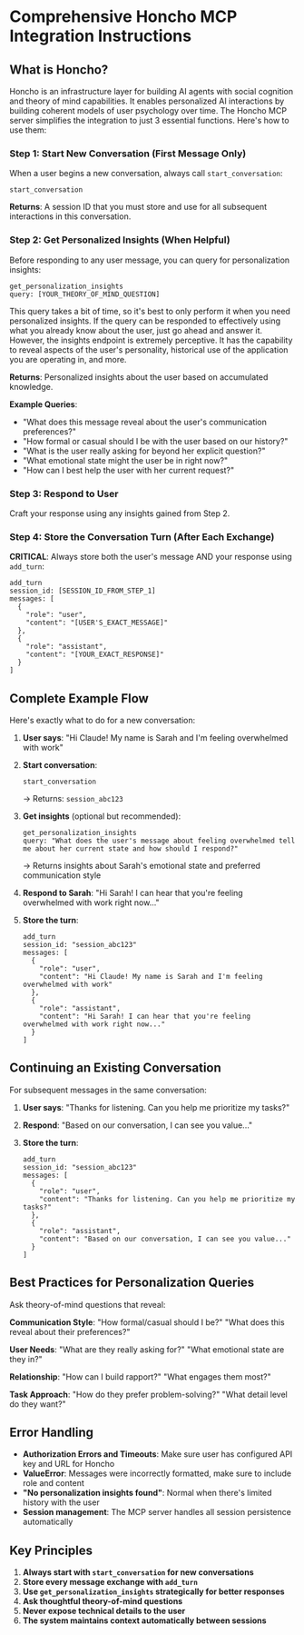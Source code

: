 # Comprehensive Honcho MCP Integration Instructions

## What is Honcho?

Honcho is an infrastructure layer for building AI agents with social cognition and theory of mind capabilities. It enables personalized AI interactions by building coherent models of user psychology over time. The Honcho MCP server simplifies the integration to just 3 essential functions. Here's how to use them:

### Step 1: Start New Conversation (First Message Only)

When a user begins a new conversation, always call `start_conversation`:

```text
start_conversation
```

**Returns**: A session ID that you must store and use for all subsequent interactions in this conversation.

### Step 2: Get Personalized Insights (When Helpful)

Before responding to any user message, you can query for personalization insights:

```text
get_personalization_insights
query: [YOUR_THEORY_OF_MIND_QUESTION]
```

This query takes a bit of time, so it's best to only perform it when you need personalized insights. If the query can be responded to effectively using what you already know about the user, just go ahead and answer it. However, the insights endpoint is extremely perceptive. It has the capability to reveal aspects of the user's personality, historical use of the application you are operating in, and more.

**Returns**: Personalized insights about the user based on accumulated knowledge.

**Example Queries**:

- "What does this message reveal about the user's communication preferences?"
- "How formal or casual should I be with the user based on our history?"
- "What is the user really asking for beyond her explicit question?"
- "What emotional state might the user be in right now?"
- "How can I best help the user with her current request?"

### Step 3: Respond to User

Craft your response using any insights gained from Step 2.

### Step 4: Store the Conversation Turn (After Each Exchange)

**CRITICAL**: Always store both the user's message AND your response using `add_turn`:

```text
add_turn
session_id: [SESSION_ID_FROM_STEP_1]
messages: [
  {
    "role": "user",
    "content": "[USER'S_EXACT_MESSAGE]"
  },
  {
    "role": "assistant",
    "content": "[YOUR_EXACT_RESPONSE]"
  }
]
```

## Complete Example Flow

Here's exactly what to do for a new conversation:

1. **User says**: "Hi Claude! My name is Sarah and I'm feeling overwhelmed with work"

2. **Start conversation**:

   ```text
   start_conversation
   ```

   → Returns: `session_abc123`

3. **Get insights** (optional but recommended):

   ```text
   get_personalization_insights
   query: "What does the user's message about feeling overwhelmed tell me about her current state and how should I respond?"
   ```

   → Returns insights about Sarah's emotional state and preferred communication style

4. **Respond to Sarah**: "Hi Sarah! I can hear that you're feeling overwhelmed with work right now..."

5. **Store the turn**:

   ```text
   add_turn
   session_id: "session_abc123"
   messages: [
     {
       "role": "user",
       "content": "Hi Claude! My name is Sarah and I'm feeling overwhelmed with work"
     },
     {
       "role": "assistant",
       "content": "Hi Sarah! I can hear that you're feeling overwhelmed with work right now..."
     }
   ]
   ```

## Continuing an Existing Conversation

For subsequent messages in the same conversation:

1. **User says**: "Thanks for listening. Can you help me prioritize my tasks?"

2. **Respond**: "Based on our conversation, I can see you value..."

3. **Store the turn**:

   ```text
   add_turn
   session_id: "session_abc123"
   messages: [
     {
       "role": "user", 
       "content": "Thanks for listening. Can you help me prioritize my tasks?"
     },
     {
       "role": "assistant",
       "content": "Based on our conversation, I can see you value..."
     }
   ]
   ```

## Best Practices for Personalization Queries

Ask theory-of-mind questions that reveal:

**Communication Style**: "How formal/casual should I be?" "What does this reveal about their preferences?"

**User Needs**: "What are they really asking for?" "What emotional state are they in?"

**Relationship**: "How can I build rapport?" "What engages them most?"

**Task Approach**: "How do they prefer problem-solving?" "What detail level do they want?"

## Error Handling

- **Authorization Errors and Timeouts**: Make sure user has configured API key and URL for Honcho
- **ValueError**: Messages were incorrectly formatted, make sure to include role and content
- **"No personalization insights found"**: Normal when there's limited history with the user
- **Session management**: The MCP server handles all session persistence automatically

## Key Principles

1. **Always start with `start_conversation` for new conversations**
2. **Store every message exchange with `add_turn`**
3. **Use `get_personalization_insights` strategically for better responses**
4. **Ask thoughtful theory-of-mind questions**
5. **Never expose technical details to the user**
6. **The system maintains context automatically between sessions**